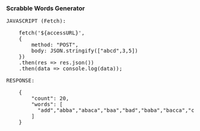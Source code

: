 ### Scrabble Words Generator

<pre>
JAVASCRIPT (Fetch):

    fetch('${accessURL}',
    { 
        method: "POST",
        body: JSON.stringify(["abcd",3,5])
    })
    .then(res => res.json())
    .then(data => console.log(data));

RESPONSE:

    {
        "count": 20,
        "words": [
          "add","abba","abaca","baa","bad","baba","bacca","cab","cad","caca","dab","dad","dada","add","baa","bad","cab","cad","dab","dad"
        ]
    }
  </pre>
